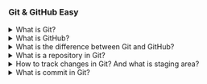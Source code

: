 ### Git & GitHub Easy

<details>
  <summary>What is Git?</summary>

**Git:** Git is a version control system that helps developers to track changes in their code, collaborate with others, and manage codebase history.

</details>

<details>
  <summary>What is GitHub?</summary>

**GitHub:** GitHub is a web-based platform that acts as a central hub for managing and tracking changes to computer code using a version control system called Git. It provides a collaborative environment for software developers to work on projects, share code, and keep track of modifications made by team members.

</details>

<details>
  <summary>What is the difference between Git and GitHub?</summary>

  <p>

1.  Git is a version control system, while GitHub is a platform for hosting Git repositories.

2.  Git allows users to manage and track changes to their codebase while GitHub allows multiple developers to work on the same project, contribute code, and collaborate seamlessly.

3.  Git is typically used locally on a developer's machine and can operate independently of any online platform.

</p>

</details>

<details>
  <summary>What is a repository in Git?</summary>
 <ul> 
 <li>A repository, also known as a repo in Git, is simply a version-controlled folder that holds all of the files and revision history for an entire project.</li>
 <li>
 advantages of git  repository are records changes, improves teamwork, and helps you roll return project updates.</li>
 <li> A repository is a location where you can store project-related data, like files, commit histories, branches, and more. </li>
 <li>It can be locally located on your computer or remotely located on a server.</li>
 <li>Consider it as a record of your project's progress as well as a picture taken at a particular point in time.
</li>
 </ul>
</details>

<details>
  <summary>How to track changes in Git? And what is staging area?</summary>
   
</details>

<details>
  <summary>What is commit in Git?</summary>
    TODO: add answer @ShitalWarkhade
</details>

